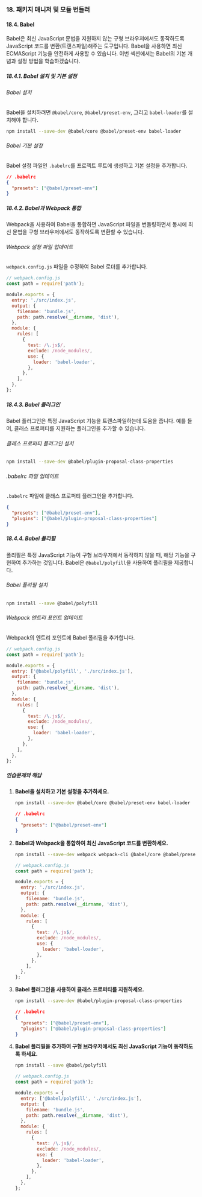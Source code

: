 ### 18. 패키지 매니저 및 모듈 번들러

#### 18.4. Babel

Babel은 최신 JavaScript 문법을 지원하지 않는 구형 브라우저에서도 동작하도록 JavaScript 코드를 변환(트랜스파일)해주는 도구입니다. Babel을 사용하면 최신 ECMAScript 기능을 안전하게 사용할 수 있습니다. 이번 섹션에서는 Babel의 기본 개념과 설정 방법을 학습하겠습니다.

##### 18.4.1. Babel 설치 및 기본 설정

###### Babel 설치

Babel을 설치하려면 `@babel/core`, `@babel/preset-env`, 그리고 `babel-loader`를 설치해야 합니다.

```bash
npm install --save-dev @babel/core @babel/preset-env babel-loader
```

###### Babel 기본 설정

Babel 설정 파일인 `.babelrc`를 프로젝트 루트에 생성하고 기본 설정을 추가합니다.

```json
// .babelrc
{
  "presets": ["@babel/preset-env"]
}
```

##### 18.4.2. Babel과 Webpack 통합

Webpack을 사용하여 Babel을 통합하면 JavaScript 파일을 번들링하면서 동시에 최신 문법을 구형 브라우저에서도 동작하도록 변환할 수 있습니다.

###### Webpack 설정 파일 업데이트

`webpack.config.js` 파일을 수정하여 Babel 로더를 추가합니다.

```javascript
// webpack.config.js
const path = require('path');

module.exports = {
  entry: './src/index.js',
  output: {
    filename: 'bundle.js',
    path: path.resolve(__dirname, 'dist'),
  },
  module: {
    rules: [
      {
        test: /\.js$/,
        exclude: /node_modules/,
        use: {
          loader: 'babel-loader',
        },
      },
    ],
  },
};
```

##### 18.4.3. Babel 플러그인

Babel 플러그인은 특정 JavaScript 기능을 트랜스파일하는데 도움을 줍니다. 예를 들어, 클래스 프로퍼티를 지원하는 플러그인을 추가할 수 있습니다.

###### 클래스 프로퍼티 플러그인 설치

```bash
npm install --save-dev @babel/plugin-proposal-class-properties
```

###### .babelrc 파일 업데이트

`.babelrc` 파일에 클래스 프로퍼티 플러그인을 추가합니다.

```json
{
  "presets": ["@babel/preset-env"],
  "plugins": ["@babel/plugin-proposal-class-properties"]
}
```

##### 18.4.4. Babel 폴리필

폴리필은 특정 JavaScript 기능이 구형 브라우저에서 동작하지 않을 때, 해당 기능을 구현하여 추가하는 것입니다. Babel은 `@babel/polyfill`을 사용하여 폴리필을 제공합니다.

###### Babel 폴리필 설치

```bash
npm install --save @babel/polyfill
```

###### Webpack 엔트리 포인트 업데이트

Webpack의 엔트리 포인트에 Babel 폴리필을 추가합니다.

```javascript
// webpack.config.js
const path = require('path');

module.exports = {
  entry: ['@babel/polyfill', './src/index.js'],
  output: {
    filename: 'bundle.js',
    path: path.resolve(__dirname, 'dist'),
  },
  module: {
    rules: [
      {
        test: /\.js$/,
        exclude: /node_modules/,
        use: {
          loader: 'babel-loader',
        },
      },
    ],
  },
};
```

##### 연습문제와 해답

1. **Babel을 설치하고 기본 설정을 추가하세요.**

   ```bash
   npm install --save-dev @babel/core @babel/preset-env babel-loader
   ```

   ```json
   // .babelrc
   {
     "presets": ["@babel/preset-env"]
   }
   ```

2. **Babel과 Webpack을 통합하여 최신 JavaScript 코드를 변환하세요.**

   ```bash
   npm install --save-dev webpack webpack-cli @babel/core @babel/preset-env babel-loader
   ```

   ```javascript
   // webpack.config.js
   const path = require('path');

   module.exports = {
     entry: './src/index.js',
     output: {
       filename: 'bundle.js',
       path: path.resolve(__dirname, 'dist'),
     },
     module: {
       rules: [
         {
           test: /\.js$/,
           exclude: /node_modules/,
           use: {
             loader: 'babel-loader',
           },
         },
       ],
     },
   };
   ```

3. **Babel 플러그인을 사용하여 클래스 프로퍼티를 지원하세요.**

   ```bash
   npm install --save-dev @babel/plugin-proposal-class-properties
   ```

   ```json
   // .babelrc
   {
     "presets": ["@babel/preset-env"],
     "plugins": ["@babel/plugin-proposal-class-properties"]
   }
   ```

4. **Babel 폴리필을 추가하여 구형 브라우저에서도 최신 JavaScript 기능이 동작하도록 하세요.**

   ```bash
   npm install --save @babel/polyfill
   ```

   ```javascript
   // webpack.config.js
   const path = require('path');

   module.exports = {
     entry: ['@babel/polyfill', './src/index.js'],
     output: {
       filename: 'bundle.js',
       path: path.resolve(__dirname, 'dist'),
     },
     module: {
       rules: [
         {
           test: /\.js$/,
           exclude: /node_modules/,
           use: {
             loader: 'babel-loader',
           },
         },
       ],
     },
   };
   ```
